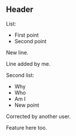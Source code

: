 ## Header

List:

- First point
- Second point

New line.

Line added by me.

Second list:

- Why
- Who
- Am I
- New point

Corrected by another user.

Feature here too.

